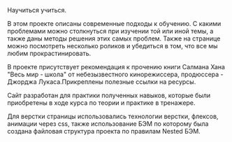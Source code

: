 Научиться учиться.

В этом проекте описаны современные подходы к обучению.
С какими проблемами можно столкнуться при изучении той или иной темы, а также
даны методы решения этих самых проблем.
Также на странице можно посмотреть несколько роликов и убедиться в том, что
все мы любим прокрастинировать.

В проекте присутствует рекомендация к прочению книги Салмана Хана
"Весь мир - школа" от небезызвестного кинорежиссера, продюссера - Джорджа Лукаса.Прикреплены полезные ссылки на ресурсы.

Сайт разработан для практики полученных навыков, которые были приобретены в ходе курса по теории и практике в тренажере.

Для верстки страницы использовались технологии верстки, флексов, анимации через css, также использование БЭМ по которому была создана файловая структура
проекта по правилам Nested БЭМ.
